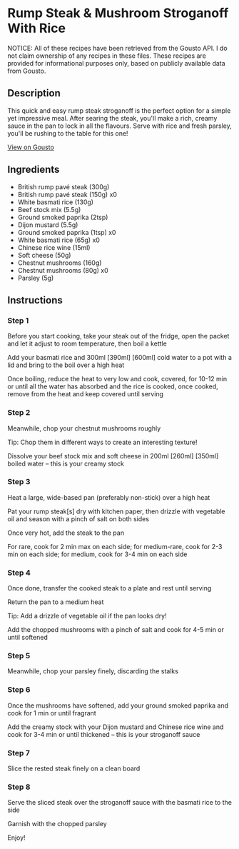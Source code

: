 # Rump Steak & Mushroom Stroganoff With Rice

NOTICE: All of these recipes have been retrieved from the Gousto API. I do not claim ownership of any recipes in these files. These recipes are provided for informational purposes only, based on publicly available data from Gousto.

## Description

This quick and easy rump steak stroganoff is the perfect option for a simple yet impressive meal. After searing the steak, you'll make a rich, creamy sauce in the pan to lock in all the flavours. Serve with rice and fresh parsley, you'll be rushing to the table for this one! 

[View on Gousto](https://www.gousto.co.uk/recipes/cookbook/rump-steak-mushroom-stroganoff-with-rice)

## Ingredients

- British rump pavé steak (300g)
- British rump pavé steak (150g) x0
- White basmati rice (130g)
- Beef stock mix (5.5g)
- Ground smoked paprika (2tsp)
- Dijon mustard (5.5g)
- Ground smoked paprika (1tsp) x0
- White basmati rice (65g) x0
- Chinese rice wine (15ml)
- Soft cheese (50g)
- Chestnut mushrooms (160g)
- Chestnut mushrooms (80g) x0
- Parsley (5g)

## Instructions


### Step 1

Before you start cooking, take your steak out of the fridge, open the packet and let it adjust to room temperature, then boil a kettle

Add your basmati rice and 300ml <span class="text-purple">[390ml]</span> <span class="text-danger">[600ml]</span> cold water to a pot with a lid and bring to the boil over a high heat

Once boiling, reduce the heat to very low and cook, covered, for 10-12 min or until all the water has absorbed and the rice is cooked, once cooked, remove from the heat and keep covered until serving


### Step 2

Meanwhile, chop your chestnut mushrooms roughly

Tip: Chop them in different ways to create an interesting texture!

Dissolve your beef stock mix and soft cheese in 200ml <span class="text-purple">[260ml] </span><span class="text-danger">[350ml]</span> boiled water – this is your creamy stock


### Step 3

Heat a large, wide-based pan (preferably non-stick) over a high heat

Pat your rump steak[s] dry with kitchen paper, then drizzle with vegetable oil and season with a pinch of salt on both sides

Once very hot, add the steak to the pan

For rare, cook for 2 min max on each side; for medium-rare, cook for 2-3 min on each side; for medium, cook for 3-4 min on each side


### Step 4

Once done, transfer the cooked steak to a plate and rest until serving

Return the pan to a medium heat

Tip: Add a drizzle of vegetable oil if the pan looks dry!

Add the chopped mushrooms with a pinch of salt and cook for 4-5 min or until softened


### Step 5

Meanwhile, chop your parsley finely, discarding the stalks


### Step 6

Once the mushrooms have softened, add your ground smoked paprika and cook for 1 min or until fragrant

Add the creamy stock with your Dijon mustard and Chinese rice wine and cook for 3-4 min or until thickened – this is your stroganoff sauce


### Step 7

Slice the rested steak finely on a clean board

### Step 8

Serve the sliced steak over the stroganoff sauce with the basmati rice to the side

Garnish with the chopped parsley

Enjoy!

